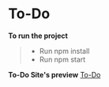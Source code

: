 # To-Do

**To run the project**
>- Run npm install 
>- Run npm start

**To-Do Site's preview**
[To-Do](https://task-to-do.netlify.app)

